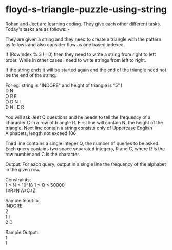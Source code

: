 # floyd-s-triangle-puzzle-using-string

Rohan and Jeet are learning coding. They give each other different tasks. Today's tasks are as follows: -  
 
They are given a string and they need to create a triangle with the pattern as follows and also consider Row as one based indexed.  
 
If (RowIndex % 3 != 0) then they need to write a string from right to left order. While in other cases I need to write strings from left to right.  
 
If the string ends it will be started again and the end of the triangle need not be the end of the string. 
 
For eg: string is "INDORE" and height of triangle is “5” 
I  
D  N  
O R E  
O D N I  
D N I E R  
 
You will ask Jeet Q questions and he needs to tell the frequency of a character C in a row of triangle R.  First line will contain N, the height of the triangle. Next line contain a string consists only of Uppercase English Alphabets, length not exceed 106 

 Third line contains a single integer Q, the number of queries to be asked. Each query contains two space separated integers, R and C, where R is the row number and C is the character. 
 
Output:  For each query, output in a single line the frequency of the alphabet in the given row.  
 
Constraints:  
1 ≤ N ≤ 10^18
1 ≤ Q ≤ 50000  
1≤R≤N A≤C≤Z  
 
Sample Input: 
5  
INDORE  
2  
1 I  
2 D  
 
Sample Output:  
1  
1 
